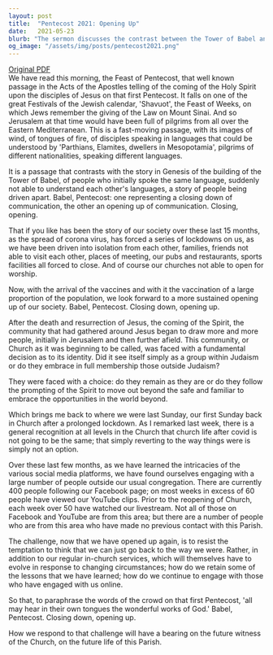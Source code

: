 ```yaml
---
layout: post
title:  "Pentecost 2021: Opening Up"
date:   2021-05-23
blurb: "The sermon discusses the contrast between the Tower of Babel and Pentecost, representing the closing down and opening up of communication respectively. It reflects on the societal changes due to the Covid-19 pandemic and the challenges faced by the Church in adapting to these changes. The sermon emphasizes the need to continue engaging with the wider community, both in-person and online, and not simply revert to pre-pandemic practices."
og_image: "/assets/img/posts/pentecost2021.png"
---
```

[Original PDF](/assets/pdf/pentecost2021.pdf)    
We have read this morning, the Feast of Pentecost, that well known passage in the Acts of the Apostles telling of the coming of the Holy Spirit upon the disciples of Jesus on that first Pentecost. It falls on one of the great Festivals of the Jewish calendar, 'Shavuot', the Feast of Weeks, on which Jews remember the giving of the Law on Mount Sinai. And so Jerusalem at that time would have been full of pilgrims from all over the Eastern Mediterranean. This is a fast-moving passage, with its images of wind, of tongues of fire, of disciples speaking in languages that could be understood by 'Parthians, Elamites, dwellers in Mesopotamia', pilgrims of different nationalities, speaking different languages.

It is a passage that contrasts with the story in Genesis of the building of the Tower of Babel, of people who initially spoke the same language, suddenly not able to understand each other's languages, a story of people being driven apart. Babel, Pentecost: one representing a closing down of communication, the other an opening up of communication. Closing, opening.

That if you like has been the story of our society over these last 15 months, as the spread of corona virus, has forced a series of lockdowns on us, as we have been driven into isolation from each other, families, friends not able to visit each other, places of meeting, our pubs and restaurants, sports facilities all forced to close. And of course our churches not able to open for worship.

Now, with the arrival of the vaccines and with it the vaccination of a large proportion of the population, we look forward to a more sustained opening up of our society. Babel, Pentecost. Closing down, opening up.

After the death and resurrection of Jesus, the coming of the Spirit, the community that had gathered around Jesus began to draw more and more people, initially in Jerusalem and then further afield. This community, or Church as it was beginning to be called, was faced with a fundamental decision as to its identity. Did it see itself simply as a group within Judaism or do they embrace in full membership those outside Judaism?

They were faced with a choice: do they remain as they are or do they follow the prompting of the Spirit to move out beyond the safe and familiar to embrace the opportunities in the world beyond.

Which brings me back to where we were last Sunday, our first Sunday back in Church after a prolonged lockdown. As I remarked last week, there is a general recognition at all levels in the Church that church life after covid is not going to be the same; that simply reverting to the way things were is simply not an option.

Over these last few months, as we have learned the intricacies of the various social media platforms, we have found ourselves engaging with a large number of people outside our usual congregation. There are currently 400 people following our Facebook page; on most weeks in excess of 60 people have viewed our YouTube clips. Prior to the reopening of Church, each week over 50 have watched our livestream. Not all of those on Facebook and YouTube are from this area; but there are a number of people who are from this area who have made no previous contact with this Parish.

The challenge, now that we have opened up again, is to resist the temptation to think that we can just go back to the way we were. Rather, in addition to our regular in-church services, which will themselves have to evolve in response to changing circumstances; how do we retain some of the lessons that we have learned; how do we continue to engage with those who have engaged with us online.

So that, to paraphrase the words of the crowd on that first Pentecost, 'all may hear in their own tongues the wonderful works of God.' Babel, Pentecost. Closing down, opening up.

How we respond to that challenge will have a bearing on the future witness of the Church, on the future life of this Parish.
